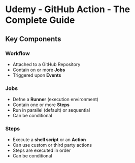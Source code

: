 # Udemy - GitHub Action - The Complete Guide

## Key Components

### Workflow

-   Attached to a GitHub Repository
-   Contain on or more **Jobs**
-   Triggered upon **Events**

### Jobs

-   Defne a **Runner** (execution environment)
-   Contain one or more **Steps**
-   Run in parallel (default) or sequential
-   Can be conditional

### Steps

-   Execute a **shell script** or an **Action**
-   Can use custom or third party actions
-   Steps are executed in order
-   Can be conditional
